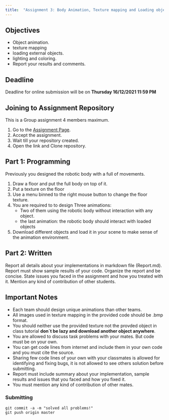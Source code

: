 ```yaml
---
title:  "Assignment 3: Body Animation, Texture mapping and Loading objects"
---
```


## Objectives

* Object animation. 
* texture mapping
* loading external objects.
* lighting and coloring.
* Report your results and comments.


## Deadline

Deadline for online submission will be on **Thursday 16/12/2021 11:59 PM**

## Joining to Assignment Repository

This is a Group assignment 4 members maximum.

1. Go to the [Assignment Page](https://classroom.github.com/a/JuNsR7ic).
2. Accept the assignment.
3. Wait till your repository created.
4. Open the link and Clone repository.

## Part 1: Programming

Previously you designed the robotic body with a full of movements.
1. Draw a floor and put the full body on top of it.
2. Put a texture on the floor
3. Use a menu binned to the right mouse button to change the floor texture.
4. You are required to to design Three animations:
    * Two of them using the robotic body without interaction with any object.
    * the last animation: the robotic body should interact with loaded objects
5. Download different objects and load it in your scene to make sense of the animation environment.

## Part 2: Written

Report all details about your implementations in markdown file (Report.md). Report must show sample results of your code. Organize the report and be concise. State issues you faced in the assignment and how you treated with it. Mention any kind of contribution of other students.


## Important Notes 

* Each team should design unique animations than other teams.
* All images used in texture mapping in the provided code should be .bmp format.
* You should neither use the provided texture not the provded object in class tutorial **don`t be lazy and download another object anywhere**.
* You are allowed to discuss task problems with your mates. But code must be on your own.
* You can get code lines from internet and include them in your own code and you must cite the source.
* Sharing few code lines of your own with your classmates is allowed for identifying and fixing bugs, it is not allowed to see others solution before submitting.
* Report must include summary about your implementation, sample results and issues that you faced and how you fixed it.
* You must mention any kind of contribution of other mates.

### Submitting

```terminal
git commit -a -m "solved all problems!"
git push origin master
```